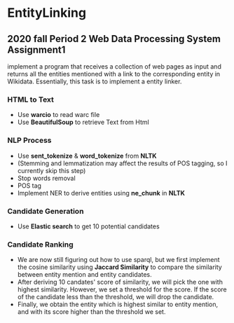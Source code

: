 # EntityLinking
## 2020 fall Period 2 Web Data Processing System Assignment1 

implement a program that receives a collection of web pages as input and returns all the entities mentioned with a link to the corresponding entity in Wikidata. Essentially, this task is to implement a entity linker.

### HTML to Text
* Use **warcio** to read warc file
* Use **BeautifulSoup** to retrieve Text from Html

### NLP Process
* Use **sent_tokenize** & **word_tokenize** from **NLTK**
* (Stemming and lemmatization may affect the results of POS tagging, so I currently skip this step)
* Stop words removal
* POS tag
* Implement NER to derive entities using **ne_chunk** in **NLTK**

### Candidate Generation
* Use **Elastic search** to get 10 potential candidates

### Candidate Ranking
* We are now still figuring out how to use sparql, but we first implement the cosine similarity using **Jaccard Similarity** to compare the similarity between entity mention and entity candidates. 
* After deriving 10 candates' score of similarity, we will pick the one with highest similarity. However, we set a threshold for the score. If the score of the candidate less than the threshold, we will drop the candidate.
* Finally, we obtain the entity which is highest similar to entity mention, and with its score higher than the threshold we set.